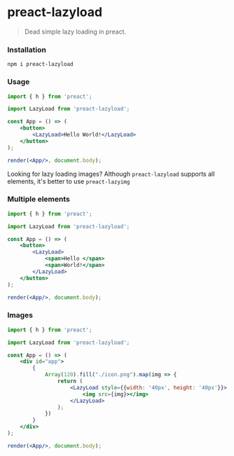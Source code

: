 # preact-lazyload
> Dead simple lazy loading in preact.

### Installation
```
npm i preact-lazyload
```

### Usage
```jsx
import { h } from 'preact';

import LazyLoad from 'preact-lazyload';

const App = () => (
    <button>
        <LazyLoad>Hello World!</LazyLoad>
    </button>
);

render(<App/>, document.body);
```

Looking for lazy loading images? Although `preact-lazyload` supports all elements, it's better to use `preact-lazyimg`

### Multiple elements
```jsx
import { h } from 'preact';

import LazyLoad from 'preact-lazyload';

const App = () => (
    <button>
        <LazyLoad>
            <span>Hello </span>
            <span>World!</span>
        </LazyLoad>
    </button>
);

render(<App/>, document.body);
```

### Images
```jsx
import { h } from 'preact';

import LazyLoad from 'preact-lazyload';

const App = () => (
    <div id="app">
        {
            Array(120).fill("./icon.png").map(img => {
                return (
                    <LazyLoad style={{width: '40px', height: '40px'}}>
                        <img src={img}></img>
                    </LazyLoad>
                );
            })
        }
    </div>
);

render(<App/>, document.body);
```